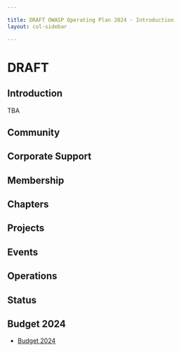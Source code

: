 ```yaml
---

title: DRAFT OWASP Operating Plan 2024 - Introduction
layout: col-sidebar

---
```


# DRAFT

## Introduction

TBA

## Community

## Corporate Support

## Membership

## Chapters

## Projects

## Events

## Operations

## Status

## Budget 2024

- [Budget 2024](/www-staff/budget/2024)

